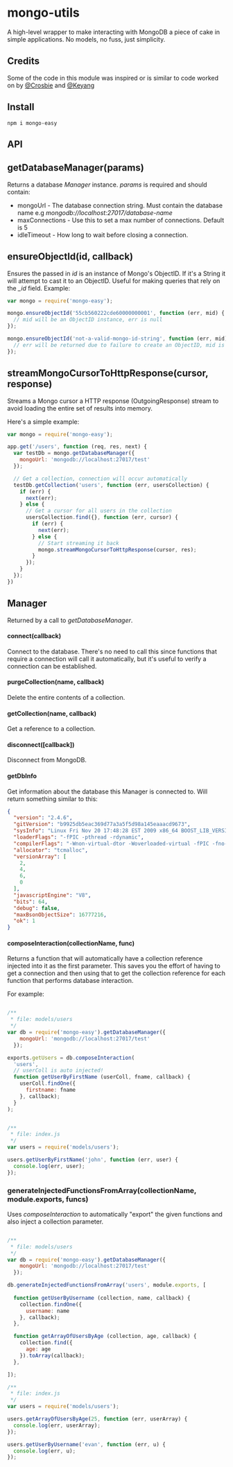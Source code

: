 mongo-utils
===========

A high-level wrapper to make interacting with MongoDB a piece of cake in simple 
applications. No models, no fuss, just simplicity.

## Credits
Some of the code in this module was inspired or is similar to code worked on by 
[@Crosbie](https://github.com/Crosbie/) and 
[@Keyang](https://github.com/Keyang/)

## Install

```
npm i mongo-easy
```

## API

## getDatabaseManager(params)
Returns a database _Manager_ instance. _params_ is required and should contain:

* mongoUrl - The database connection string. Must contain the database name e.g 
_mongodb://localhost:27017/database-name_
* maxConnections - Use this to set a max number of connections. Default is 5
* idleTimeout - How long to wait before closing a connection.

## ensureObjectId(id, callback)
Ensures the passed in _id_ is an instance of Mongo's ObjectID. If it's a String 
it will attempt to cast it to an ObjectID. Useful for making queries that rely 
on the _\_id_ field. Example:

```javascript
var mongo = require('mongo-easy');

mongo.ensureObjectId('55cb560222cde60000000001', function (err, mid) {
  // mid will be an ObjectID instance, err is null
});

mongo.ensureObjectId('not-a-valid-mongo-id-string', function (err, mid) {
  // err will be returned due to failure to create an ObjectID, mid is null
});
```

## streamMongoCursorToHttpResponse(cursor, response)
Streams a Mongo cursor a HTTP response (OutgoingResponse) stream to avoid 
loading the entire set of results into memory.

Here's a simple example:

```javascript
var mongo = require('mongo-easy');

app.get('/users', function (req, res, next) {
  var testDb = mongo.getDatabaseManager({
    mongoUrl: 'mongodb://localhost:27017/test'
  });

  // Get a collection, connection will occur automatically
  testDb.getCollection('users', function (err, usersCollection) {
    if (err) {
      next(err);
    } else {
      // Get a cursor for all users in the collection
      usersCollection.find({}, function (err, cursor) {
        if (err) {
          next(err);
        } else {
          // Start streaming it back
          mongo.streamMongoCursorToHttpResponse(cursor, res);
        }
      });
    }
  });
})

```


## Manager
Returned by a call to _getDatabaseManager_.

#### connect(callback)
Connect to the database. There's no need to call this since functions that 
require a connection will call it automatically, but it's useful to verify a 
connection can be established.

#### purgeCollection(name, callback)
Delete the entire contents of a collection.

#### getCollection(name, callback)
Get a reference to a collection.

#### disconnect([callback])
Disconnect from MongoDB.

#### getDbInfo
Get information about the database this Manager is connected to. Will return 
something similar to this:

```json
{
  "version": "2.4.6",
  "gitVersion": "b9925db5eac369d77a3a5f5d98a145eaaacd9673",
  "sysInfo": "Linux Fri Nov 20 17:48:28 EST 2009 x86_64 BOOST_LIB_VERSION=1_49",
  "loaderFlags": "-fPIC -pthread -rdynamic",
  "compilerFlags": "-Wnon-virtual-dtor -Woverloaded-virtual -fPIC -fno-strict-aliasing -ggdb -pthread -Wall -Wsign-compare -Wno-unknown-pragmas -Winvalid-pch -Werror -pipe -fno-builtin-memcmp -O3",
  "allocator": "tcmalloc",
  "versionArray": [
    2,
    4,
    6,
    0
  ],
  "javascriptEngine": "V8",
  "bits": 64,
  "debug": false,
  "maxBsonObjectSize": 16777216,
  "ok": 1
}
```

#### composeInteraction(collectionName, func)
Returns a function that will automatically have a collection reference injected 
into it as the first parameter. This saves you the effort of having to get a 
connection and then using that to get the collection reference for each 
function that performs database interaction.

For example:

```javascript

/**
 * file: models/users
 */
var db = require('mongo-easy').getDatabaseManager({
    mongoUrl: 'mongodb://localhost:27017/test'
  });

exports.getUsers = db.composeInteraction(
  'users', 
  // userColl is auto injected!
  function getUserByFirstName (userColl, fname, callback) {
    userColl.findOne({
      firstname: fname
    }, callback);
  }
);


/**
 * file: index.js
 */
var users = require('models/users');

users.getUserByFirstName('john', function (err, user) {
  console.log(err, user);
});

```

### generateInjectedFunctionsFromArray(collectionName, module.exports, funcs)
Uses _composeInteraction_ to automatically "export" the given functions and 
also inject a collection parameter.

```javascript

/**
 * file: models/users
 */
var db = require('mongo-easy').getDatabaseManager({
    mongoUrl: 'mongodb://localhost:27017/test'
  });

db.generateInjectedFunctionsFromArray('users', module.exports, [
  
  function getUserByUsername (collection, name, callback) {
    collection.findOne({
      username: name
    }, callback);
  },

  function getArrayOfUsersByAge (collection, age, callback) {
    collection.find({
      age: age
    }).toArray(callback);
  },

]);

/**
 * file: index.js
 */
var users = require('models/users');

users.getArrayOfUsersByAge(25, function (err, userArray) {
  console.log(err, userArray);
});

users.getUserByUsername('evan', function (err, u) {
  console.log(err, u);
});

```
